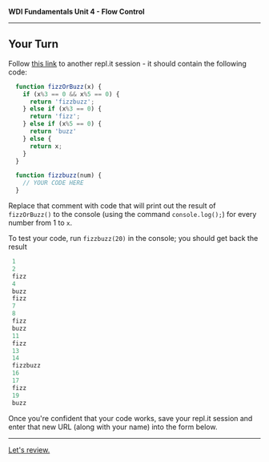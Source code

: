 **WDI Fundamentals Unit 4 - Flow Control**

---

## Your Turn

Follow [this link](http://repl.it/9RA) to another repl.it session - it should contain the following code:

```javascript
  function fizzOrBuzz(x) {
    if (x%3 == 0 && x%5 == 0) {
      return 'fizzbuzz';
    } else if (x%3 == 0) {
      return 'fizz';
    } else if (x%5 == 0) {
      return 'buzz'
    } else {
      return x;
    }
  }

  function fizzbuzz(num) {
    // YOUR CODE HERE
  }
```

Replace that comment with code that will print out the result of `fizzOrBuzz()` to the console (using the command `console.log();`) for every number from 1 to `x`.

To test your code, run `fizzbuzz(20)` in the console; you should get back the result

```javascript
 1
 2
 fizz
 4
 buzz
 fizz
 7
 8
 fizz
 buzz
 11
 fizz
 13
 14
 fizzbuzz
 16
 17
 fizz
 19
 buzz
```
Once you're confident that your code works, save your repl.it session and enter that new URL (along with your name) into the form below.
<!-- FORM -->

---
[Let's review.](08_cheatsheet.md)
